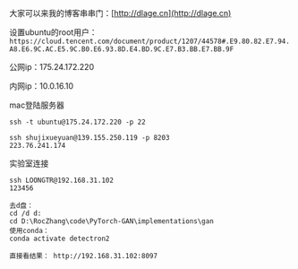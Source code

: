 大家可以来我的博客串串门：[http://dlage.cn](http://dlage.cn)



设置ubuntu的root用户：`https://cloud.tencent.com/document/product/1207/44578#.E9.80.82.E7.94.A8.E6.9C.AC.E5.9C.B0.E6.93.8D.E4.BD.9C.E7.B3.BB.E7.BB.9F`



公网ip：175.24.172.220

内网ip：10.0.16.10



mac登陆服务器

```
ssh -t ubuntu@175.24.172.220 -p 22

```

 

```
ssh shujixueyuan@139.155.250.119 -p 8203
223.76.241.174
```



实验室连接

```
ssh LOONGTR@192.168.31.102
123456

去d盘：
cd /d d:
cd D:\RocZhang\code\PyTorch-GAN\implementations\gan
使用conda：
conda activate detectron2

直接看结果： http://192.168.31.102:8097
```

